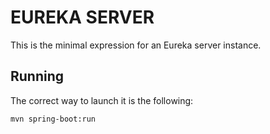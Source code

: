 # EUREKA SERVER
This is the minimal expression for an Eureka server instance.

## Running
The correct way to launch it is the following:

    mvn spring-boot:run